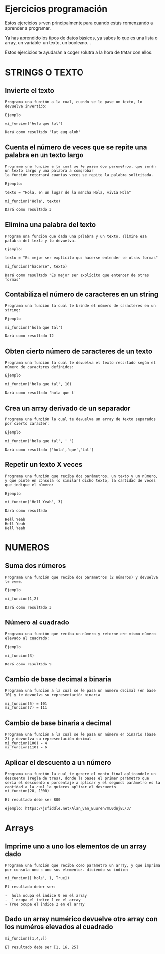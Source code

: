 # Ejercicios programación

Estos ejercicios sirven principalmente para cuando estás comenzando a aprender a programar.

Ya has aprendido los tipos de datos básicos, ya sabes lo que es una lista o array, un variable, un texto, un booleano...

Estos ejercicios te ayudarán a coger solutra a la hora de tratar con ellos.

# STRINGS O TEXTO

## Invierte el texto

```
Programa una función a la cual, cuando se le pase un texto, lo devuelva invertido:

Ejemplo

mi_funcion('hola que tal')

Dará como resultado 'lat euq aloh'
```

## Cuenta el número de veces que se repite una palabra en un texto largo

```
Programa una función a la cual se le pasen dos paremetros, que serán un texto largo y una palabra a comprobar
la función retornará cuantas veces se repite la palabra solicitada.

Ejemplo:

texto = "Hola, en un lugar de la mancha Hola, vivía Hola"

mi_funcion("Hola", texto)

Dará como resultado 3
```

## Elimina una palabra del texto

```
Program una función que dada una palabra y un texto, elimine esa palabra del texto y lo devuelva.

Ejemplo:

texto = "Es mejor ser explícito que hacerse entender de otras formas"

mi_funcion("hacerse", texto)

Dará como resultado "Es mejor ser explícito que entender de otras formas"
```

## Contabiliza el número de caracteres en un string

```
Programa una función la cual te brinde el número de caracteres en un string:

Ejemplo

mi_funcion('hola que tal')

Dará como resultado 12
```
## Obten cierto número de caracteres de un texto

```
Programa una función la cual te devuelva el texto recortado según el número de caracteres definidos:

Ejemplo

mi_funcion('hola que tal', 10)

Dará como resultado 'hola que t'
```
## Crea un array derivado de un separador

```
Programa una función la cual te devuelva un array de texto separados por cierto caracter:

Ejemplo

mi_funcion('hola que tal', ' ')

Dará como resultado ['hola','que','tal']
```

## Repetir un texto X veces

```
Programa una función que reciba dos parámetros, un texto y un número, y que pinte en consola (o similar) dicho texto, la cantidad de veces que indique el número:

Ejemplo

mi_funcion('Hell Yeah', 3)

Dará como resultado

Hell Yeah
Hell Yeah
Hell Yeah

```

# NUMEROS

## Suma dos números

```
Programa una función que reciba dos parametros (2 números) y devuelva la suma.

Ejemplo

mi_funcion(1,2)

Dará como resultado 3
```

## Número al cuadrado

```
Programa una función que reciba un número y retorne ese mismo número elevado al cuadrado:

Ejemplo

mi_funcion(3)

Dará como resultado 9
```

## Cambio de base decimal a binaria
```
Programa una función a la cual se le pasa un numero decimal (en base 10) y te devuelva su representación binaria

mi_funcion(5) = 101
mi_funcion(7) = 111
```

## Cambio de base binaria a decimal
```
Programa una función a la cual se le pasa un número en binario (base 2) y devuelva su representación decimal
mi_funcion(100) = 4
mi_funcion(110) = 6
``` 

## Aplicar el descuento a un número
```
Programa una función la cual te genere el monto final aplicandole un descuento (regla de tres), donde le pases el primer parámetro que sería el descuento o porcentaje a aplicar y el segundo parámetro es la cantidad a la cual le quieres aplicar el descuento
mi_funcion(20, 1000) 

El resultado debe ser 800

ejemplo: https://jsfiddle.net/Alan_van_Buuren/mL0dnj83/3/
``` 

# Arrays

## Imprime uno a uno los elementos de un array dado
```
Programa una función que reciba como parametro un array, y que imprima por consola uno a uno sus elementos, diciendo su indice:

mi_funcion(['hola', 1, True])

El resultado deber ser:

-  hola ocupa el indice 0 en el array
-  1 ocupa el indice 1 en el array
- True ocupa el indice 2 en el array
```

## Dado un array numérico devuelve otro array con los numéros elevados al cuadrado
```
mi_funcion([1,4,5])

El resultado debe ser [1, 16, 25]
```

